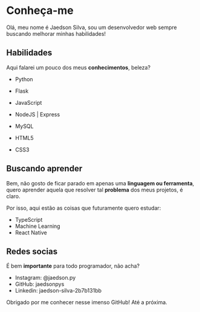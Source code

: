 # Conheça-me

Olá, meu nome é Jaedson Silva, sou um desenvolvedor web sempre buscando melhorar minhas habilidades!

## Habilidades

Aqui falarei um pouco dos meus **conhecimentos**, beleza?

- Python
- Flask
- JavaScript
- NodeJS | Express
- MySQL

- HTML5
- CSS3

## Buscando aprender

Bem, não gosto de ficar parado em apenas uma **linguagem ou ferramenta**, quero aprender aquela que resolver tal **problema** dos meus projetos, é claro.

Por isso, aqui estão as coisas que futuramente quero estudar:

- TypeScript
- Machine Learning
- React Native

## Redes socias

É bem **importante** para todo programador, não acha?

- Instagram: @jaedson.py
- GitHub: jaedsonpys
- Linkedin: jaedson-silva-2b7b131bb

Obrigado por me conhecer nesse imenso GitHub! Até a próxima.

